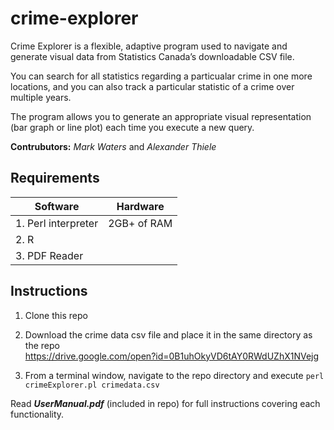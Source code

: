 # crime-explorer

Crime Explorer is a flexible, adaptive program used to navigate and generate visual data from Statistics Canada’s downloadable CSV file.  
  
You can search for all statistics regarding a particualar crime in one more locations, and you can also track a particular statistic of a crime over multiple years.  
  
The program allows you to generate an appropriate visual representation (bar graph or line plot) each time you execute a new query.  
  
**Contrubutors:** *Mark Waters* and *Alexander Thiele*

## Requirements

|Software|Hardware|
|--------|--------|
|1. Perl interpreter|2GB+ of RAM
|2. R
|3. PDF Reader

## Instructions

1. Clone this repo

2. Download the crime data csv file and place it in the same directory as the repo  
https://drive.google.com/open?id=0B1uhOkyVD6tAY0RWdUZhX1NVejg

3. From a terminal window, navigate to the repo directory and execute `perl crimeExplorer.pl crimedata.csv`

Read _**UserManual.pdf**_ (included in repo) for full instructions covering each functionality.
